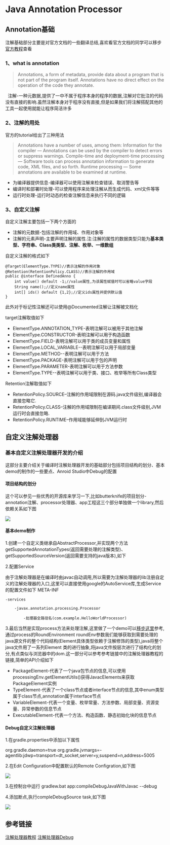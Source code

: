 # Java Annotation Processor

## Annotation基础

注解基础部分主要是对官方文档的一些翻译总结,喜欢看官方文档的同学可以移步[官方教程](https://docs.oracle.com/javase/tutorial/java/annotations/)查看

### 1、what is annotation

>Annotations, a form of metadata, provide data about a program that is not part of the program itself. Annotations have no direct effect on the operation of the code they annotate.

<p>&nbsp;&nbsp;注解-一种元数据,提供了一中不属于程序本身的程序的数据,注解对它批注的代码没有直接的影响.虽然注解本身对于程序没有直接,但是如果我们将注解搭配其他的工具一起使用就能让程序简洁许多</p>

### 2、注解的用处

官方的tutorial给出了三种用法

>Annotations have a number of uses, among them:
Information for the compiler — Annotations can be used by the compiler to detect errors or suppress warnings.
Compile-time and deployment-time processing — Software tools can process annotation information to generate code, XML files, and so forth.
Runtime processing — Some annotations are available to be examined at runtime.

* 为编译器提供信息-编译器可以使用注解来检查错误、取消警告等
* 编译时和部署时处理-可以使用程序来处理注解从而生成代码、xml文件等等
* 运行时处理-运行时动态的检查注解信息来执行不同的逻辑

### 3、自定义注解

自定义注解主要包括一下两个方面的

* 注解的元数据-包括注解的作用域、作用对象等
* 注解的元素声明-主要声明注解的属性.注:注解的属性的数据类型只能为**基本类型、字符串、Class类类型、注解、枚举、一维数组**

自定义注解的格式如下

```
@Target(ElementType.TYPE)//表示注解的作用对象
@Retention(RetentionPolicy.CLASS)//表示注解的作用域
public @interface DefinedAnno {
    int value() default -1;//value属性,为该属性赋值时可以省略value字段
    String name();//定义name属性
	int[] ids() default {1,2};//定义ids属性并提供默认值
}
```

此外对于标记性注解还可以使用@Documented注解让注解被文档化

target注解取值如下

* ElementType.ANNOTATION_TYPE-表明注解可以被用于其他注解
* ElementType.CONSTRUCTOR-表明注解可以用于构造函数
* ElementType.FIELD-表明注解可以用于类的成员变量和属性
* ElementType.LOCAL_VARIABLE--表明注解可以用于局部变量
* ElementType.METHOD--表明注解可以用于方法
* ElementType.PACKAGE-表明注解可以用于包的声明
* ElementType.PARAMETER-表明注解可以用于方法参数
* ElementType.TYPE--表明注解可以用于类、接口、枚举等所有Class类型

Retention注解取值如下

* RetentionPolicy.SOURCE–注解的作用域限制在源码.java文件级别,编译器会直接忽略它.
* RetentionPolicy.CLASS–注解的作用域限制在编译期间.class文件级别,JVM运行时会直接忽略. 
* RetentionPolicy.RUNTIME–作用域能够延伸到JVM运行时

## 自定义注解处理器

### 基本自定义注解处理器开发的介绍
这部分主要介绍关于编译时注解处理器开发的基础部分包括项目结构的划分、基本demo的制作的一些要点、Anroid Studio中Debug的配置

#### 项目结构的划分
这个可以参见一些优秀的开源库来学习一下,比如butterknife的项目划分-annotation注解、processor处理器、app工程这三个部分单独做一个library,然后依赖关系如下图

![](https://github.com/stdnull/StudyNotes/blob/master/new/2017/picture/annotation_project_structure.png)

#### 基本demo制作

1.创建一个自定义类继承自AbstractProcessor,并实现两个方法getSupportedAnnotationTypes(返回需要处理的注解类型)、getSupportedSourceVersion(返回需要支持的java版本),如下

2.配置Service

由于注解处理器是在编译时由javac自动调用,所以需要为注解处理器的lib注册自定义的注解处理器的入口,这里可以直接使用google的AutoService库,生成Service的配置文件如下
META-INF
    
    -services

        -javax.annotation.processing.Processor

            -处理器全路径名(com.example.HelloWorldProcessor)

3.最后当然是实现process方法来处理注解,这里做了一个demo可以[移步这里]()参考,通过process的RoundEnvironment roundEnv参数我们能够获取到需要处理的java源文件的整个代码结构(Element具体类型依赖于注解修饰的类型),java将整个java文件用了一系列Element 类的进行抽象,将java文件按层次进行了结构化的划分,有点类似与浏览器中的dom.这一部分可以参考参考链接中的注解处理器教程的链接,简单的API介绍如下

+ PackageElement-代表了一个java包节点的信息,可以使用processingEnv.getElementUtils()获得JavacElements来获取PackageElement实例
+ TypeElement-代表了一个class节点或者interface节点的信息,其中enum类型属于class节点,annotation属于interface节点
+ VariableElement-代表一个变量、枚举常量、方法参数、局部变量、资源变量、异常参数的信息节点
+ ExecutableElement-代表一个方法、构造函数、静态初始化块的信息节点

#### Debug自定义注解处理器

1.在gradle.properties中添加以下属性

org.gradle.daemon=true
org.gradle.jvmargs=-agentlib:jdwp=transport=dt_socket,server=y,suspend=n,address=5005

2.在Edit Configuration中配置默认的Remote Configration,如下图 

![](https://github.com/stdnull/StudyNotes/blob/master/new/2017/picture/ap_debug_remote_configuration.png)

3.在控制台中运行 gradlew.bat app:compileDebugJavaWithJavac --debug

4.添加断点,执行compleDebugSource task,如下图

![](https://github.com/stdnull/StudyNotes/blob/master/new/2017/picture/ap_debug_compile_source.png)

## 参考链接

[注解处理器教程](http://hannesdorfmann.com/annotation-processing/annotationprocessing101)
[注解处理器Debug](https://stackoverflow.com/questions/8587096/how-do-you-debug-java-annotation-processors-using-intellij)
